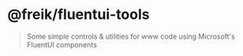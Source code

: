 # @freik/fluentui-tools

> Some simple controls & utilities for www code using Microsoft's FluentUI
> components
